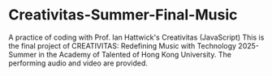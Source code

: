 # Creativitas-Summer-Final-Music
A practice of coding with Prof. Ian Hattwick's Creativitas (JavaScript)
This is the final project of CREATIVITAS: Redefining Music with Technology 2025-Summer in the Academy of Talented of Hong Kong University.
The performing audio and video are provided.
